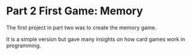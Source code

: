 # Part 2 First Game: Memory
The first project in part two was to create the memory game.

It is a simple version but gave many insights on how card games work in programming.

